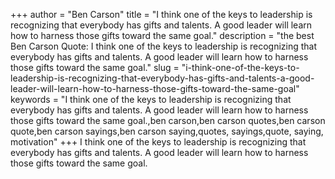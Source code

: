 +++
author = "Ben Carson"
title = "I think one of the keys to leadership is recognizing that everybody has gifts and talents. A good leader will learn how to harness those gifts toward the same goal."
description = "the best Ben Carson Quote: I think one of the keys to leadership is recognizing that everybody has gifts and talents. A good leader will learn how to harness those gifts toward the same goal."
slug = "i-think-one-of-the-keys-to-leadership-is-recognizing-that-everybody-has-gifts-and-talents-a-good-leader-will-learn-how-to-harness-those-gifts-toward-the-same-goal"
keywords = "I think one of the keys to leadership is recognizing that everybody has gifts and talents. A good leader will learn how to harness those gifts toward the same goal.,ben carson,ben carson quotes,ben carson quote,ben carson sayings,ben carson saying,quotes, sayings,quote, saying, motivation"
+++
I think one of the keys to leadership is recognizing that everybody has gifts and talents. A good leader will learn how to harness those gifts toward the same goal.
